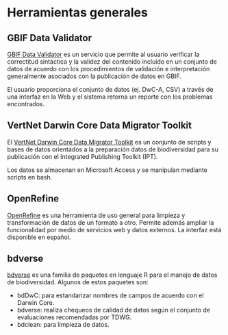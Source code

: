 # Herramientas generales

## GBIF Data Validator
[GBIF Data Validator](https://www.gbif.org/tools/data-validator) es un servicio que permite al usuario verificar la correctitud sintáctica y la validez del contenido incluido en un conjunto de datos de acuerdo con los procedimientos de validación e interpretación generalmente asociados con la publicación de datos en GBIF.

El usuario proporciona el conjunto de datos (ej. DwC-A, CSV) a través de una interfaz en la Web y el sistema retorna un reporte con los problemas encontrados. 

## VertNet Darwin Core Data Migrator Toolkit
El [VertNet Darwin Core Data Migrator Toolkit]( https://github.com/VertNet/toolkit) es un conjunto de scripts y bases de datos orientados a la preparación datos de biodiversidad para su publicación con el Integrated Publishing Toolkit (IPT).

Los datos se almacenan en Microsoft Access y se manipulan mediante scripts en bash.

## OpenRefine 
[OpenRefine](https://openrefine.org/) es una herramienta de uso general para limpieza y transformación de datos de un formato a otro. Permite además ampliar la funcionalidad por medio de servicios web y datos externos. La interfaz está disponible en español.  

## bdverse
[bdverse](https://bdverse.org/)  es una familia de paquetes en lenguaje R para el manejo de datos de biodiversidad. Algunos de estos paquetes son:

- bdDwC: para estandarizar nombres de campos de acuerdo con el Darwin Core.
- bdverse: realiza chequeos de calidad de datos según el conjunto de evaluaciones recomendadas por TDWG.
- bdclean: para limpieza de datos.
